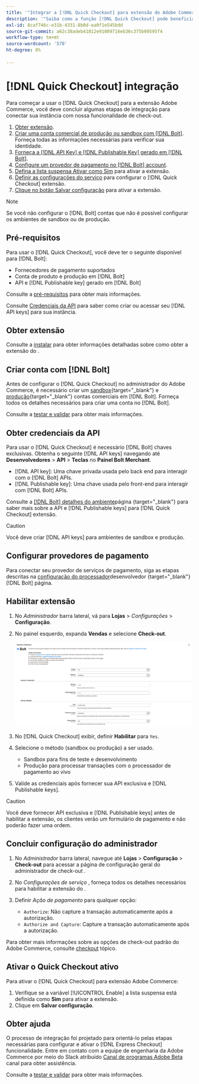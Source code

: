 ```yaml
---
title: '"Integrar a [!DNL Quick Checkout] para extensão do Adobe Commerce"'
description: '"Saiba como a função [!DNL Quick Checkout] pode beneficiar sua instância do Adobe Commerce e como integrar e configurar com êxito a extensão."'
exl-id: 8caf746c-e31b-4331-8b0d-ea0f1e545bdd
source-git-commit: a62c38adeb41812e91089716eb36c375b09595f4
workflow-type: tm+mt
source-wordcount: '570'
ht-degree: 0%

---
```


# [!DNL Quick Checkout] integração

Para começar a usar o [!DNL Quick Checkout] para a extensão Adobe Commerce, você deve concluir algumas etapas de integração para conectar sua instância com nossa funcionalidade de check-out.

1. [Obter extensão](#get-extension).
1. [Criar uma conta comercial de produção ou sandbox com [!DNL Bolt]](#create-account-with-bolt). Forneça todas as informações necessárias para verificar sua identidade.
1. [Forneça a [!DNL API Key] e [!DNL Publishable Key] gerado em [!DNL Bolt]](#obtain-api-credentials).
1. [Configure um provedor de pagamento no [!DNL Bolt] account](#configure-payment-providers).
1. [Defina a lista suspensa Ativar como Sim](#enable-extension) para ativar a extensão.
1. [Definir as configurações do serviço](#complete-admin-configuration) para configurar o [!DNL Quick Checkout] extensão.
1. [Clique no botão Salvar configuração](#enable-live-quick-checkout) para ativar a extensão.

>[!NOTE]
>
> Se você não configurar o [!DNL Bolt] contas que não é possível configurar os ambientes de sandbox ou de produção.

## Pré-requisitos

Para usar o [!DNL Quick Checkout], você deve ter o seguinte disponível para [!DNL Bolt]:

- Fornecedores de pagamento suportados
- Conta de produto e produção em [!DNL Bolt]
- API e [!DNL Publishable key] gerado em [!DNL Bolt]

Consulte a [pré-requisitos](../quick-checkout/prerequisites.md) para obter mais informações.

Consulte [Credenciais da API](#obtain-api-credentials) para saber como criar ou acessar seu [!DNL API keys] para sua instância.

## Obter extensão

Consulte a [instalar](../quick-checkout/install.md) para obter informações detalhadas sobre como obter a extensão do .

## Criar conta com [!DNL Bolt]

Antes de configurar o [!DNL Quick Checkout] no administrador do Adobe Commerce, é necessário criar um [sandbox](https://merchant-sandbox.bolt.com/register){target=&quot;_blank&quot;} e [produção](https://merchant.bolt.com/register){target=&quot;_blank&quot;} contas comerciais em [!DNL Bolt]. Forneça todos os detalhes necessários para criar uma conta no [!DNL Bolt].

Consulte a [testar e validar](../quick-checkout/testing.md) para obter mais informações.

## Obter credenciais da API

Para usar o [!DNL Quick Checkout] é necessário [!DNL Bolt] chaves exclusivas. Obtenha o seguinte [!DNL API keys] navegando até **Desenvolvedores** > **API** > **Teclas** no **Painel Bolt Merchant**.

- [!DNL API key]: Uma chave privada usada pelo back end para interagir com o [!DNL Bolt] APIs.
- [!DNL Publishable key]: Uma chave usada pelo front-end para interagir com [!DNL Bolt] APIs.

Consulte a [[!DNL Bolt] detalhes do ambiente](https://help.bolt.com/developers/references/environment-details/#about-keys)página {target=&quot;_blank&quot;} para saber mais sobre a API e [!DNL Publishable keys] para [!DNL Quick Checkout] extensão.

>[!CAUTION]
>
> Você deve criar [!DNL API keys] para ambientes de sandbox e produção.

## Configurar provedores de pagamento

Para conectar seu provedor de serviços de pagamento, siga as etapas descritas na [configuração do processador](https://help.bolt.com/integrations/adobe-express-checkout/set-up/)desenvolvedor {target=&quot;_blank&quot;} [!DNL Bolt] página.

## Habilitar extensão

1. No _Administrador_ barra lateral, vá para **Lojas** > _Configurações_ > **Configuração**.
1. No painel esquerdo, expanda **Vendas** e selecione **Check-out**.

   ![Check-out rápido](assets/admin-view.png)

1. No [!DNL Quick Checkout] exibir, definir **Habilitar** para `Yes`.
1. Selecione o método (sandbox ou produção) a ser usado.

   - Sandbox para fins de teste e desenvolvimento
   - Produção para processar transações com o processador de pagamento ao vivo

1. Valide as credenciais após fornecer sua API exclusiva e [!DNL Publishable keys].

>[!CAUTION]
>
> Você deve fornecer API exclusiva e [!DNL Publishable keys] antes de habilitar a extensão, os clientes verão um formulário de pagamento e não poderão fazer uma ordem.

## Concluir configuração do administrador

1. No _Administrador_ barra lateral, navegue até **Lojas** > **Configuração** > **Check-out** para acessar a página de configuração geral do administrador de check-out .
1. No _Configurações de serviço_ , forneça todos os detalhes necessários para habilitar a extensão do .
1. Definir _Ação de pagamento_ para qualquer opção:

   - `Authorize`: Não capture a transação automaticamente após a autorização.
   - `Authorize and Capture`: Capture a transação automaticamente após a autorização.

Para obter mais informações sobre as opções de check-out padrão do Adobe Commerce, consulte [checkout](https://docs.magento.com/user-guide/configuration/sales/checkout.html) tópico.

## Ativar o Quick Checkout ativo

Para ativar o [!DNL Quick Checkout] para extensão Adobe Commerce:

1. Verifique se a variável [!UICONTROL Enable] a lista suspensa está definida como **Sim** para ativar a extensão.
1. Clique em **Salvar configuração**.

## Obter ajuda

O processo de integração foi projetado para orientá-lo pelas etapas necessárias para configurar e ativar o [!DNL Express Checkout] funcionalidade. Entre em contato com a equipe de engenharia da Adobe Commerce por meio do Slack atribuído [Canal de programas Adobe Beta](http://adobe-beta-programs.slack.com/) canal para obter assistência.

Consulte a [testar e validar](../quick-checkout/testing.md) para obter mais informações.
